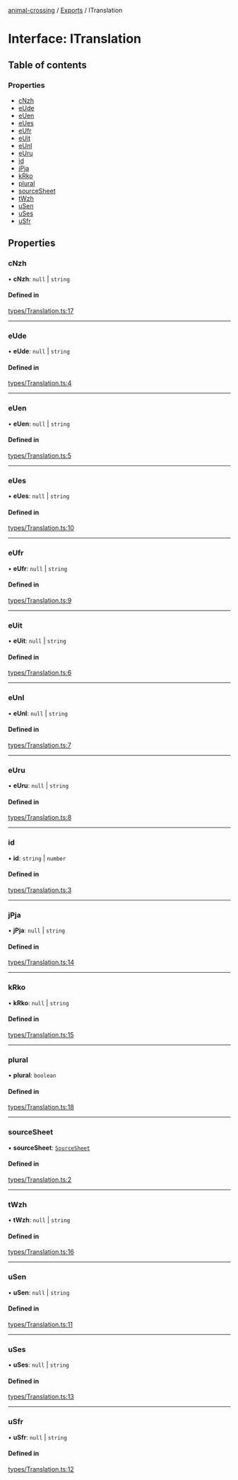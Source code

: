 [animal-crossing](../README.md) / [Exports](../modules.md) / ITranslation

# Interface: ITranslation

## Table of contents

### Properties

- [cNzh](ITranslation.md#cnzh)
- [eUde](ITranslation.md#eude)
- [eUen](ITranslation.md#euen)
- [eUes](ITranslation.md#eues)
- [eUfr](ITranslation.md#eufr)
- [eUit](ITranslation.md#euit)
- [eUnl](ITranslation.md#eunl)
- [eUru](ITranslation.md#euru)
- [id](ITranslation.md#id)
- [jPja](ITranslation.md#jpja)
- [kRko](ITranslation.md#krko)
- [plural](ITranslation.md#plural)
- [sourceSheet](ITranslation.md#sourcesheet)
- [tWzh](ITranslation.md#twzh)
- [uSen](ITranslation.md#usen)
- [uSes](ITranslation.md#uses)
- [uSfr](ITranslation.md#usfr)

## Properties

### cNzh

• **cNzh**: ``null`` \| `string`

#### Defined in

[types/Translation.ts:17](https://github.com/Norviah/animal-crossing/blob/4d5e5b0/module/types/Translation.ts#L17)

___

### eUde

• **eUde**: ``null`` \| `string`

#### Defined in

[types/Translation.ts:4](https://github.com/Norviah/animal-crossing/blob/4d5e5b0/module/types/Translation.ts#L4)

___

### eUen

• **eUen**: ``null`` \| `string`

#### Defined in

[types/Translation.ts:5](https://github.com/Norviah/animal-crossing/blob/4d5e5b0/module/types/Translation.ts#L5)

___

### eUes

• **eUes**: ``null`` \| `string`

#### Defined in

[types/Translation.ts:10](https://github.com/Norviah/animal-crossing/blob/4d5e5b0/module/types/Translation.ts#L10)

___

### eUfr

• **eUfr**: ``null`` \| `string`

#### Defined in

[types/Translation.ts:9](https://github.com/Norviah/animal-crossing/blob/4d5e5b0/module/types/Translation.ts#L9)

___

### eUit

• **eUit**: ``null`` \| `string`

#### Defined in

[types/Translation.ts:6](https://github.com/Norviah/animal-crossing/blob/4d5e5b0/module/types/Translation.ts#L6)

___

### eUnl

• **eUnl**: ``null`` \| `string`

#### Defined in

[types/Translation.ts:7](https://github.com/Norviah/animal-crossing/blob/4d5e5b0/module/types/Translation.ts#L7)

___

### eUru

• **eUru**: ``null`` \| `string`

#### Defined in

[types/Translation.ts:8](https://github.com/Norviah/animal-crossing/blob/4d5e5b0/module/types/Translation.ts#L8)

___

### id

• **id**: `string` \| `number`

#### Defined in

[types/Translation.ts:3](https://github.com/Norviah/animal-crossing/blob/4d5e5b0/module/types/Translation.ts#L3)

___

### jPja

• **jPja**: ``null`` \| `string`

#### Defined in

[types/Translation.ts:14](https://github.com/Norviah/animal-crossing/blob/4d5e5b0/module/types/Translation.ts#L14)

___

### kRko

• **kRko**: ``null`` \| `string`

#### Defined in

[types/Translation.ts:15](https://github.com/Norviah/animal-crossing/blob/4d5e5b0/module/types/Translation.ts#L15)

___

### plural

• **plural**: `boolean`

#### Defined in

[types/Translation.ts:18](https://github.com/Norviah/animal-crossing/blob/4d5e5b0/module/types/Translation.ts#L18)

___

### sourceSheet

• **sourceSheet**: [`SourceSheet`](../enums/internal_.SourceSheet-1.md)

#### Defined in

[types/Translation.ts:2](https://github.com/Norviah/animal-crossing/blob/4d5e5b0/module/types/Translation.ts#L2)

___

### tWzh

• **tWzh**: ``null`` \| `string`

#### Defined in

[types/Translation.ts:16](https://github.com/Norviah/animal-crossing/blob/4d5e5b0/module/types/Translation.ts#L16)

___

### uSen

• **uSen**: ``null`` \| `string`

#### Defined in

[types/Translation.ts:11](https://github.com/Norviah/animal-crossing/blob/4d5e5b0/module/types/Translation.ts#L11)

___

### uSes

• **uSes**: ``null`` \| `string`

#### Defined in

[types/Translation.ts:13](https://github.com/Norviah/animal-crossing/blob/4d5e5b0/module/types/Translation.ts#L13)

___

### uSfr

• **uSfr**: ``null`` \| `string`

#### Defined in

[types/Translation.ts:12](https://github.com/Norviah/animal-crossing/blob/4d5e5b0/module/types/Translation.ts#L12)
